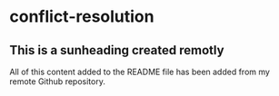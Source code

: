 # conflict-resolution
## This is a sunheading created remotly 
All of this content added to the README file has been added from my remote Github repository.
